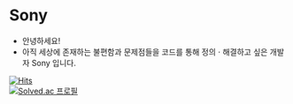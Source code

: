 # Sony

- 안녕하세요!
- 아직 세상에 존재하는 불편함과 문제점들을 코드를 통해 정의 $\cdot$ 해결하고 싶은 개발자 Sony 입니다.

[![Hits](https://hits.seeyoufarm.com/api/count/incr/badge.svg?url=https%3A%2F%2Fgithub.com%2Fgjbae1212%2Fhit-counter)](https://hits.seeyoufarm.com)   
[![Solved.ac
프로필](http://mazassumnida.wtf/api/generate_badge?boj={handle})](https://solved.ac/{sony0503})
<!---
smj0503/smj0503 is a ✨ special ✨ repository because its `README.md` (this file) appears on your GitHub profile.
You can click the Preview link to take a look at your changes.
--->
